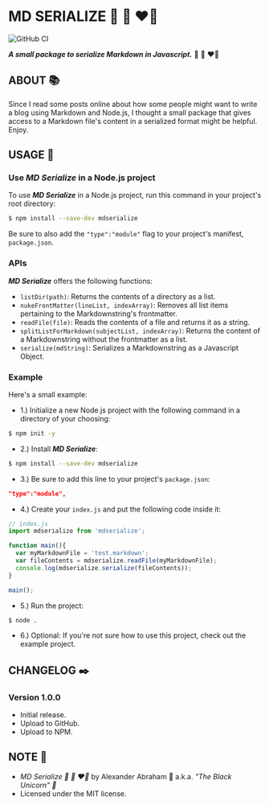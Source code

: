# MD SERIALIZE :scroll: :ribbon: :heart_on_fire:

![GitHub CI](https://github.com/iamtheblackunicorn/mdserialize/actions/workflows/node.yml/badge.svg)

***A small package to serialize Markdown in Javascript.*** :scroll: :ribbon: :heart_on_fire:

## ABOUT :books:

Since I read some posts online about how some people might want to write a blog using Markdown and Node.js, I thought a small package that gives access to a Markdown file's content in a serialized format might be helpful. Enjoy.

## USAGE :hammer:

### Use ***MD Serialize*** in a Node.js project

To use ***MD Serialize*** in a Node.js project, run this command in your project's root directory:

```bash
$ npm install --save-dev mdserialize
```

Be sure to also add the `"type":"module"` flag to your project's manifest, `package.json`.

### APIs

***MD Serialize*** offers the following functions:

- `listDir(path)`: Returns the contents of a directory as a list.
- `nukeFrontMatter(lineList, indexArray)`: Removes all list items pertaining to the Markdownstring's frontmatter.
- `readFile(file)`: Reads the contents of a file and returns it as a string.
- `splitListForMarkdown(subjectList, indexArray)`: Returns the content of a Markdownstring without the frontmatter as a list.
- `serialize(mdString)`: Serializes a Markdownstring as a Javascript Object.

### Example

Here's a small example:

- 1.) Initialize a new Node.js project with the following command in a directory of your choosing:

```bash
$ npm init -y 
```

- 2.) Install ***MD Serialize***:

```bash
$ npm install --save-dev mdserialize
```

- 3.) Be sure to add this line to your project's `package.json`:

```JSON
"type":"module",
```

- 4.) Create your `index.js` and put the following code inside it:

```js
// index.js
import mdserialize from 'mdserialize';

function main(){
  var myMarkdownFile = 'test.markdown';
  var fileContents = mdserialize.readFile(myMarkdownFile);
  console.log(mdserialize.serialize(fileContents));
}

main();
```

- 5.) Run the project:

```bash
$ node .
```

- 6.) Optional: If you're not sure how to use this project, check out the example project.

## CHANGELOG :black_nib:

### Version 1.0.0

- Initial release.
- Upload to GitHub.
- Upload to NPM.

## NOTE :scroll:

- *MD Serialize :scroll: :ribbon: :heart_on_fire:* by Alexander Abraham :black_heart: a.k.a. *"The Black Unicorn" :unicorn:*
- Licensed under the MIT license.
